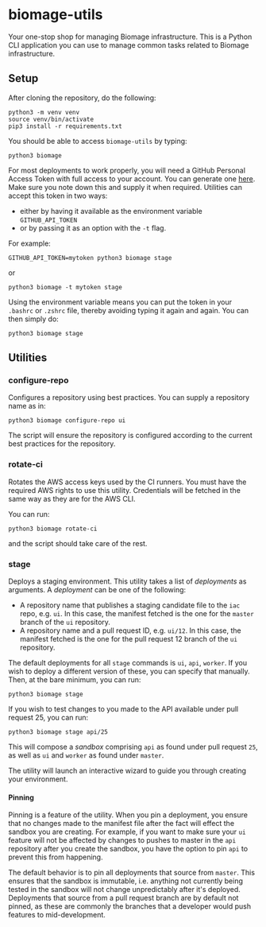 biomage-utils
=============

Your one-stop shop for managing Biomage infrastructure. This is a Python CLI
application you can use to manage common tasks related to Biomage
infrastructure.

Setup
-----

After cloning the repository, do the following:

    python3 -m venv venv
    source venv/bin/activate
    pip3 install -r requirements.txt

You should be able to access `biomage-utils` by typing:

    python3 biomage

For most deployments to work properly, you will need a GitHub Personal Access
Token with full access to your account. You can generate one
[here](https://github.com/settings/tokens). Make sure you note down this and
supply it when required. Utilities can accept this token in two ways:

* either by having it available as the environment variable `GITHUB_API_TOKEN`
* or by passing it as an option with the `-t` flag.

For example:
    
    GITHUB_API_TOKEN=mytoken python3 biomage stage

or

    python3 biomage -t mytoken stage

Using the environment variable means you can put the token in your
`.bashrc` or `.zshrc` file, thereby avoiding typing it again and again. You can
then simply do:

    python3 biomage stage

Utilities
---------

### configure-repo

Configures a repository using best practices. You can supply a repository name
as in:

    python3 biomage configure-repo ui

The script will ensure the repository is configured according to the current
best practices for the repository.

### rotate-ci

Rotates the AWS access keys used by the CI runners. You must have the required
AWS rights to use this utility. Credentials will be fetched in the same way as
they are for the AWS CLI.

You can run:

    python3 biomage rotate-ci

and the script should take care of the rest.

### stage

Deploys a staging environment. This utility takes a list of *deployments* as
arguments. A *deployment* can be one of the following:

* A repository name that publishes a staging candidate file to the `iac` repo, e.g. `ui`.
In this case, the manifest fetched is the one for the `master` branch of the `ui` repository.
* A repository name and a pull request ID, e.g. `ui/12`. In this case, the manifest fetched
is the one for the pull request 12 branch of the `ui` repository.

The default deployments for all `stage` commands is `ui`, `api`, `worker`. If you wish to
deploy a different version of these, you can specify that manually. Then, at the bare minimum,
you can run:

    python3 biomage stage

If you wish to test changes to you made to the API available under pull request 25, you can run:

    python3 biomage stage api/25

This will compose a *sandbox* comprising `api` as found under pull request `25`, as well as `ui`
and `worker` as found under `master`.

The utility will launch an interactive wizard to guide you through creating your environment.

#### Pinning

Pinning is a feature of the utility. When you pin a deployment, you ensure that no changes made
to the manifest file after the fact will effect the sandbox you are creating. For example, if you
want to make sure your `ui` feature will not be affected by changes to pushes to master in the `api`
repository after you create the sandbox, you have the option to pin `api` to prevent this from happening.

The default behavior is to pin all deployments that source from `master`. This ensures that the sandbox
is immutable, i.e. anything not currently being tested in the sandbox will not change unpredictably
after it's deployed. Deployments that source from a pull request branch are by default not pinned,
as these are commonly the branches that a developer would push features to mid-development.